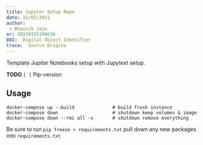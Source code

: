 ```yaml
---
title: Jupyter Setup Repo
date: 15/03/2021 
author:
 - Bhawick Jain
or: 20210315194658
DOI:  Digital Object Identifier
trace:  Source_Origins
---
```


Template Jupiter Notebooks setup with Jupytext setup.


__TODO__
`[ ]` Pip-version  


## Usage

```
docker-compose up --build              # build fresh instance
docker-compose down                    # shutdown keep volumes & image
docker-compose down --rmi all -v       # shutdown remove everything 

```

Be sure to run `pip freeze > requirements.txt` pull down any new packages into `requirements.txt`
